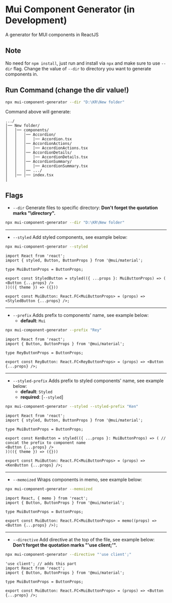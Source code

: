 # Mui Component Generator (in Development)
A generator for MUI components in ReactJS

## Note
No need for `npm install`, just run and install via `npx` and make sure to use `--dir` flag.
Change the value of `--dir` to directory you want to generate components in.

## Run Command (change the dir value!)
```bash
npx mui-component-generator --dir "D:\KR\New folder"
```
Command above will generate:
```
.../  
│── New folder/  
│   │── components/  
│   │   │── Accordion/
│   │   │   │── Accordion.tsx
│   │   │── AccordionActions/
│   │   │   │── AccordionActions.tsx
│   │   │── AccordionDetails/
│   │   │   │── AccordionDetails.tsx
│   │   │── AccordionSummary/
│   │   │   │── AccordionSummary.tsx
│   │   │── .../
│   │── │── index.tsx
│
```

## Flags
- `--dir` Generate files to specific directory: **Don't forget the quotation marks "\directory".**
```bash
npx mui-component-generator --dir "D:\KR\New folder"
```
<hr/>

- `--styled` Add styled components, see example below:
```bash
npx mui-component-generator --styled
```
```tsx
import React from 'react';
import { styled, Button, ButtonProps } from '@mui/material';

type MuiButtonProps = ButtonProps;

export const StyledButton = styled(({ ...props }: MuiButtonProps) => (
<Button {...props} />
))(({ theme }) => ({}))

export const MuiButton: React.FC<MuiButtonProps> = (props) => <StyledButton {...props} />;
```
<hr/>

- `--prefix` Adds prefix to components' name, see example below:
  - **default**: `Mui`
```bash
npx mui-component-generator --prefix "Rey"
```
```tsx
import React from 'react';
import { Button, ButtonProps } from '@mui/material';

type ReyButtonProps = ButtonProps;

export const ReyButton: React.FC<ReyButtonProps> = (props) => <Button {...props} />;
```
<hr/>

- `--styled-prefix` Adds prefix to styled components' name, see example below:
  - **default**: `Styled`
  - **required**: [`--styled`] 
```bash
npx mui-component-generator --styled --styled-prefix "Ken"
```
```tsx
import React from 'react';
import { styled, Button, ButtonProps } from '@mui/material';

type MuiButtonProps = ButtonProps;

export const KenButton = styled(({ ...props }: MuiButtonProps) => ( // concat the prefix to component name
<Button {...props} />
))(({ theme }) => ({}))

export const MuiButton: React.FC<MuiButtonProps> = (props) => <KenButton {...props} />;
```
<hr/>

- `--memoized` Wraps components in memo, see example below:
```bash
npx mui-component-generator --memoized
```
```tsx
import React, { memo } from 'react';
import { Button, ButtonProps } from '@mui/material';

type MuiButtonProps = ButtonProps;

export const MuiButton: React.FC<MuiButtonProps> = memo((props) => <Button {...props} />);
```
<hr/>

- `--directive` Add directive at the top of the file, see example below: **Don't forget the quotation marks "'use client;'".**
```bash
npx mui-component-generator --directive "'use client';"
```
```tsx
'use client'; // adds this part
import React from 'react';
import { Button, ButtonProps } from '@mui/material';

type MuiButtonProps = ButtonProps;

export const MuiButton: React.FC<MuiButtonProps> = (props) => <Button {...props} />;

```
